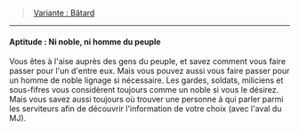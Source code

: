 ﻿---
!Generic
Id: background_sangbleu_hd.md#aptitude--ni-noble-ni-homme-du-peuple
ParentLink: background_sangbleu_hd.md#variante--bâtard
Name: 'Aptitude : Ni noble, ni homme du peuple'
ParentName: 'Variante : Bâtard'
NameLevel: 4
---
> [Variante : Bâtard](hd_background_sangbleu_variante_batard.md)

---

#### Aptitude : Ni noble, ni homme du peuple

Vous êtes à l'aise auprès des gens du peuple, et savez comment vous faire passer pour l'un d'entre eux. Mais vous pouvez aussi vous faire passer pour un homme de noble lignage si nécessaire. Les gardes, soldats, miliciens et sous-fifres vous considèrent toujours comme un noble si vous le désirez. Mais vous savez aussi toujours où trouver une personne à qui parler parmi les serviteurs afin de découvrir l'information de votre choix (avec l'aval du MJ).

